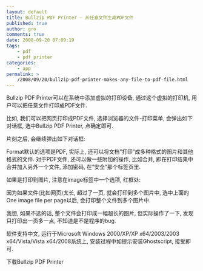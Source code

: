 ```yaml
---
layout: default
title: Bullzip PDF Printer – 从任意文件生成PDF文件
published: true
author: gro
comments: true
date: 2008-09-20 07:09:19
tags:
    - pdf
    - pdf printer
categories:
    - app
permalink: >
    /2008/09/20/bullzip-pdf-printer-makes-any-file-to-pdf-file.html
---
```

Bullzip PDF Printer可以在系统中添加虚拟的打印设备, 通过这个虚拟的打印机, 用户可以把任意文件打印成PDF文件.

比如, 我们可以把网页打印成PDF文件, 选择浏览器的文件-打印菜单, 会弹出如下对话框, 选中Bullzip PDF Printer, 点确定即可.



片刻之后, 会继续弹出如下对话框:



Format默认的选项是PDF, 实际上, 还可以将文档&#8221;打印&#8221;成多种格式的图片和其他格式的文件. 对于PDF文件, 还可以做一些附加的操作, 比如合并, 即在打印结果中合并加入另外一个文件, 添加密码, 在&#8221;安全&#8221;那个标签页里.

如果是打印到图片, 注意在image标签中一个选项, 红框处:



因为如果文件(比如网页)太长, 超过了一页, 就会打印到多个图片中, 选中上面的One image file per page以后, 会打印整个文件到多个图片中.

我想, 如果不选的话, 整个文件会打印成一幅超长的图片, 但实际操作了一下, 发现只打印出一页多一点, 不知道是不是程序的bug.

软件支持中文, 运行于Microsoft Windows 2000/XP/XP x64/2003/2003 x64/Vista/Vista x64/2008系统上, 安装过程中如提示安装Ghostscript, 接受即可.

下载Bullzip PDF Printer